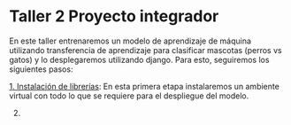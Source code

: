 # <h1> Taller 2 Proyecto integrador </h1>

En este taller entrenaremos un modelo de aprendizaje de máquina utilizando transferencia de aprendizaje para clasificar mascotas (perros vs gatos) y lo desplegaremos utilizando django. Para esto, seguiremos los siguientes pasos:

[1. Instalación de librerías](1_Instalacion_librerias.md): En esta primera etapa instalaremos un ambiente virtual con todo lo que se requiere para el despliegue del modelo.

2. 
